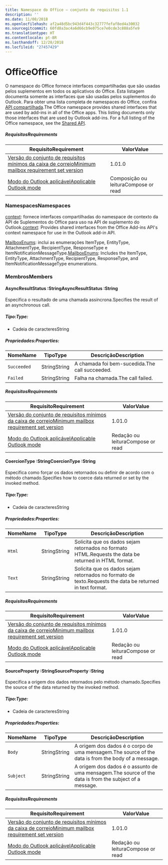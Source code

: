 ```yaml
---
title: Namespace do Office – conjunto de requisitos 1.1
description: ''
ms.date: 11/08/2018
ms.openlocfilehash: af2a48d5bc943d4f443c32777fefaf8ed4a30032
ms.sourcegitcommit: 60fd8a3ac4a6d66cb9e075ce7e0cde3c888a5fe9
ms.translationtype: HT
ms.contentlocale: pt-BR
ms.lasthandoff: 12/28/2018
ms.locfileid: "27457429"
---
```

# <a name="office"></a><span data-ttu-id="01765-102">Office</span><span class="sxs-lookup"><span data-stu-id="01765-102">Office</span></span>

<span data-ttu-id="01765-p101">O namespace do Office fornece interfaces compartilhadas que são usadas pelos suplementos em todos os aplicativos do Office. Esta listagem documenta somente as interfaces que são usadas pelos suplementos do Outlook. Para obter uma lista completa de namespaces do Office, confira [API compartilhada](/javascript/api/office).</span><span class="sxs-lookup"><span data-stu-id="01765-p101">The Office namespace provides shared interfaces that are used by add-ins in all of the Office apps. This listing documents only those interfaces that are used by Outlook add-ins. For a full listing of the Office namespace, see the [Shared API](/javascript/api/office).</span></span>

##### <a name="requirements"></a><span data-ttu-id="01765-105">Requisitos</span><span class="sxs-lookup"><span data-stu-id="01765-105">Requirements</span></span>

|<span data-ttu-id="01765-106">Requisito</span><span class="sxs-lookup"><span data-stu-id="01765-106">Requirement</span></span>| <span data-ttu-id="01765-107">Valor</span><span class="sxs-lookup"><span data-stu-id="01765-107">Value</span></span>|
|---|---|
|[<span data-ttu-id="01765-108">Versão do conjunto de requisitos mínimos da caixa de correio</span><span class="sxs-lookup"><span data-stu-id="01765-108">Minimum mailbox requirement set version</span></span>](/office/dev/add-ins/reference/requirement-sets/outlook-api-requirement-sets)| <span data-ttu-id="01765-109">1.0</span><span class="sxs-lookup"><span data-stu-id="01765-109">1.0</span></span>|
|[<span data-ttu-id="01765-110">Modo do Outlook aplicável</span><span class="sxs-lookup"><span data-stu-id="01765-110">Applicable Outlook mode</span></span>](https://docs.microsoft.com/outlook/add-ins/#extension-points)| <span data-ttu-id="01765-111">Composição ou leitura</span><span class="sxs-lookup"><span data-stu-id="01765-111">Compose or read</span></span>|

### <a name="namespaces"></a><span data-ttu-id="01765-112">Namespaces</span><span class="sxs-lookup"><span data-stu-id="01765-112">Namespaces</span></span>

<span data-ttu-id="01765-113">[context](office.context.md): fornece interfaces compartilhadas do namespace de contexto da API de Suplementos do Office para uso na API de suplemento do Outlook.</span><span class="sxs-lookup"><span data-stu-id="01765-113">[context](office.context.md): Provides shared interfaces from the Office Add-ins API's context namespace for use in the Outlook add-in API.</span></span>

<span data-ttu-id="01765-114">[MailboxEnums](/javascript/api/outlook/office.mailboxenums.attachmenttype): inclui as enumerações ItemType, EntityType, AttachmentType, RecipientType, ResponseType e ItemNotificationMessageType.</span><span class="sxs-lookup"><span data-stu-id="01765-114">[MailboxEnums](/javascript/api/outlook/office.mailboxenums.attachmenttype): Includes the ItemType, EntityType, AttachmentType, RecipientType, ResponseType, and ItemNotificationMessageType enumerations.</span></span>

### <a name="members"></a><span data-ttu-id="01765-115">Membros</span><span class="sxs-lookup"><span data-stu-id="01765-115">Members</span></span>

####  <a name="asyncresultstatus-string"></a><span data-ttu-id="01765-116">AsyncResultStatus :String</span><span class="sxs-lookup"><span data-stu-id="01765-116">AsyncResultStatus :String</span></span>

<span data-ttu-id="01765-117">Especifica o resultado de uma chamada assíncrona.</span><span class="sxs-lookup"><span data-stu-id="01765-117">Specifies the result of an asynchronous call.</span></span>

##### <a name="type"></a><span data-ttu-id="01765-118">Tipo:</span><span class="sxs-lookup"><span data-stu-id="01765-118">Type:</span></span>

*   <span data-ttu-id="01765-119">Cadeia de caracteres</span><span class="sxs-lookup"><span data-stu-id="01765-119">String</span></span>

##### <a name="properties"></a><span data-ttu-id="01765-120">Propriedades:</span><span class="sxs-lookup"><span data-stu-id="01765-120">Properties:</span></span>

|<span data-ttu-id="01765-121">Nome</span><span class="sxs-lookup"><span data-stu-id="01765-121">Name</span></span>| <span data-ttu-id="01765-122">Tipo</span><span class="sxs-lookup"><span data-stu-id="01765-122">Type</span></span>| <span data-ttu-id="01765-123">Descrição</span><span class="sxs-lookup"><span data-stu-id="01765-123">Description</span></span>|
|---|---|---|
|`Succeeded`| <span data-ttu-id="01765-124">String</span><span class="sxs-lookup"><span data-stu-id="01765-124">String</span></span>|<span data-ttu-id="01765-125">A chamada foi bem-sucedida.</span><span class="sxs-lookup"><span data-stu-id="01765-125">The call succeeded.</span></span>|
|`Failed`| <span data-ttu-id="01765-126">String</span><span class="sxs-lookup"><span data-stu-id="01765-126">String</span></span>|<span data-ttu-id="01765-127">Falha na chamada.</span><span class="sxs-lookup"><span data-stu-id="01765-127">The call failed.</span></span>|

##### <a name="requirements"></a><span data-ttu-id="01765-128">Requisitos</span><span class="sxs-lookup"><span data-stu-id="01765-128">Requirements</span></span>

|<span data-ttu-id="01765-129">Requisito</span><span class="sxs-lookup"><span data-stu-id="01765-129">Requirement</span></span>| <span data-ttu-id="01765-130">Valor</span><span class="sxs-lookup"><span data-stu-id="01765-130">Value</span></span>|
|---|---|
|[<span data-ttu-id="01765-131">Versão do conjunto de requisitos mínimos da caixa de correio</span><span class="sxs-lookup"><span data-stu-id="01765-131">Minimum mailbox requirement set version</span></span>](/office/dev/add-ins/reference/requirement-sets/outlook-api-requirement-sets)| <span data-ttu-id="01765-132">1.0</span><span class="sxs-lookup"><span data-stu-id="01765-132">1.0</span></span>|
|[<span data-ttu-id="01765-133">Modo do Outlook aplicável</span><span class="sxs-lookup"><span data-stu-id="01765-133">Applicable Outlook mode</span></span>](https://docs.microsoft.com/outlook/add-ins/#extension-points)| <span data-ttu-id="01765-134">Redação ou leitura</span><span class="sxs-lookup"><span data-stu-id="01765-134">Compose or read</span></span>|
####  <a name="coerciontype-string"></a><span data-ttu-id="01765-135">CoercionType :String</span><span class="sxs-lookup"><span data-stu-id="01765-135">CoercionType :String</span></span>

<span data-ttu-id="01765-136">Especifica como forçar os dados retornados ou definir de acordo com o método chamado.</span><span class="sxs-lookup"><span data-stu-id="01765-136">Specifies how to coerce data returned or set by the invoked method.</span></span>

##### <a name="type"></a><span data-ttu-id="01765-137">Tipo:</span><span class="sxs-lookup"><span data-stu-id="01765-137">Type:</span></span>

*   <span data-ttu-id="01765-138">Cadeia de caracteres</span><span class="sxs-lookup"><span data-stu-id="01765-138">String</span></span>

##### <a name="properties"></a><span data-ttu-id="01765-139">Propriedades:</span><span class="sxs-lookup"><span data-stu-id="01765-139">Properties:</span></span>

|<span data-ttu-id="01765-140">Nome</span><span class="sxs-lookup"><span data-stu-id="01765-140">Name</span></span>| <span data-ttu-id="01765-141">Tipo</span><span class="sxs-lookup"><span data-stu-id="01765-141">Type</span></span>| <span data-ttu-id="01765-142">Descrição</span><span class="sxs-lookup"><span data-stu-id="01765-142">Description</span></span>|
|---|---|---|
|`Html`| <span data-ttu-id="01765-143">String</span><span class="sxs-lookup"><span data-stu-id="01765-143">String</span></span>|<span data-ttu-id="01765-144">Solicita que os dados sejam retornados no formato HTML.</span><span class="sxs-lookup"><span data-stu-id="01765-144">Requests the data be returned in HTML format.</span></span>|
|`Text`| <span data-ttu-id="01765-145">String</span><span class="sxs-lookup"><span data-stu-id="01765-145">String</span></span>|<span data-ttu-id="01765-146">Solicita que os dados sejam retornados no formato de texto.</span><span class="sxs-lookup"><span data-stu-id="01765-146">Requests the data be returned in text format.</span></span>|

##### <a name="requirements"></a><span data-ttu-id="01765-147">Requisitos</span><span class="sxs-lookup"><span data-stu-id="01765-147">Requirements</span></span>

|<span data-ttu-id="01765-148">Requisito</span><span class="sxs-lookup"><span data-stu-id="01765-148">Requirement</span></span>| <span data-ttu-id="01765-149">Valor</span><span class="sxs-lookup"><span data-stu-id="01765-149">Value</span></span>|
|---|---|
|[<span data-ttu-id="01765-150">Versão do conjunto de requisitos mínimos da caixa de correio</span><span class="sxs-lookup"><span data-stu-id="01765-150">Minimum mailbox requirement set version</span></span>](/office/dev/add-ins/reference/requirement-sets/outlook-api-requirement-sets)| <span data-ttu-id="01765-151">1.0</span><span class="sxs-lookup"><span data-stu-id="01765-151">1.0</span></span>|
|[<span data-ttu-id="01765-152">Modo do Outlook aplicável</span><span class="sxs-lookup"><span data-stu-id="01765-152">Applicable Outlook mode</span></span>](https://docs.microsoft.com/outlook/add-ins/#extension-points)| <span data-ttu-id="01765-153">Redação ou leitura</span><span class="sxs-lookup"><span data-stu-id="01765-153">Compose or read</span></span>|
####  <a name="sourceproperty-string"></a><span data-ttu-id="01765-154">SourceProperty :String</span><span class="sxs-lookup"><span data-stu-id="01765-154">SourceProperty :String</span></span>

<span data-ttu-id="01765-155">Especifica a origem dos dados retornados pelo método chamado.</span><span class="sxs-lookup"><span data-stu-id="01765-155">Specifies the source of the data returned by the invoked method.</span></span>

##### <a name="type"></a><span data-ttu-id="01765-156">Tipo:</span><span class="sxs-lookup"><span data-stu-id="01765-156">Type:</span></span>

*   <span data-ttu-id="01765-157">Cadeia de caracteres</span><span class="sxs-lookup"><span data-stu-id="01765-157">String</span></span>

##### <a name="properties"></a><span data-ttu-id="01765-158">Propriedades:</span><span class="sxs-lookup"><span data-stu-id="01765-158">Properties:</span></span>

|<span data-ttu-id="01765-159">Nome</span><span class="sxs-lookup"><span data-stu-id="01765-159">Name</span></span>| <span data-ttu-id="01765-160">Tipo</span><span class="sxs-lookup"><span data-stu-id="01765-160">Type</span></span>| <span data-ttu-id="01765-161">Descrição</span><span class="sxs-lookup"><span data-stu-id="01765-161">Description</span></span>|
|---|---|---|
|`Body`| <span data-ttu-id="01765-162">String</span><span class="sxs-lookup"><span data-stu-id="01765-162">String</span></span>|<span data-ttu-id="01765-163">A origem dos dados é o corpo de uma mensagem.</span><span class="sxs-lookup"><span data-stu-id="01765-163">The source of the data is from the body of a message.</span></span>|
|`Subject`| <span data-ttu-id="01765-164">String</span><span class="sxs-lookup"><span data-stu-id="01765-164">String</span></span>|<span data-ttu-id="01765-165">A origem dos dados é o assunto de uma mensagem.</span><span class="sxs-lookup"><span data-stu-id="01765-165">The source of the data is from the subject of a message.</span></span>|

##### <a name="requirements"></a><span data-ttu-id="01765-166">Requisitos</span><span class="sxs-lookup"><span data-stu-id="01765-166">Requirements</span></span>

|<span data-ttu-id="01765-167">Requisito</span><span class="sxs-lookup"><span data-stu-id="01765-167">Requirement</span></span>| <span data-ttu-id="01765-168">Valor</span><span class="sxs-lookup"><span data-stu-id="01765-168">Value</span></span>|
|---|---|
|[<span data-ttu-id="01765-169">Versão do conjunto de requisitos mínimos da caixa de correio</span><span class="sxs-lookup"><span data-stu-id="01765-169">Minimum mailbox requirement set version</span></span>](/office/dev/add-ins/reference/requirement-sets/outlook-api-requirement-sets)| <span data-ttu-id="01765-170">1.0</span><span class="sxs-lookup"><span data-stu-id="01765-170">1.0</span></span>|
|[<span data-ttu-id="01765-171">Modo do Outlook aplicável</span><span class="sxs-lookup"><span data-stu-id="01765-171">Applicable Outlook mode</span></span>](https://docs.microsoft.com/outlook/add-ins/#extension-points)| <span data-ttu-id="01765-172">Redação ou leitura</span><span class="sxs-lookup"><span data-stu-id="01765-172">Compose or read</span></span>|